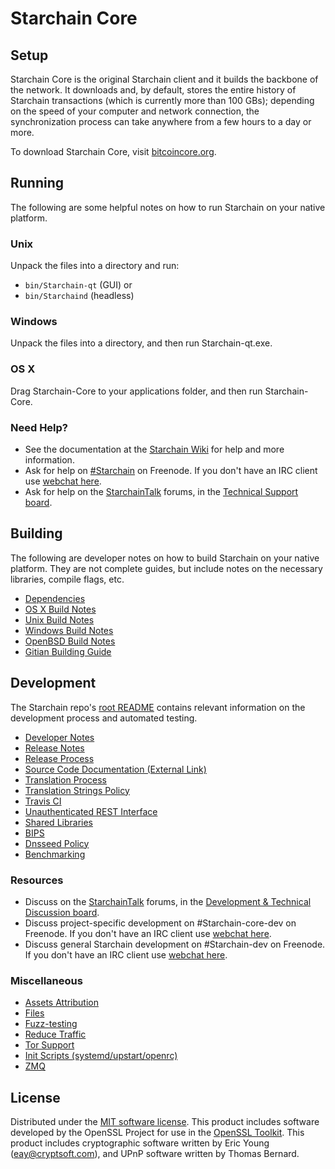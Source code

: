 Starchain Core
=============

Setup
---------------------
Starchain Core is the original Starchain client and it builds the backbone of the network. It downloads and, by default, stores the entire history of Starchain transactions (which is currently more than 100 GBs); depending on the speed of your computer and network connection, the synchronization process can take anywhere from a few hours to a day or more.

To download Starchain Core, visit [bitcoincore.org](https://bitcoincore.org/en/releases/).

Running
---------------------
The following are some helpful notes on how to run Starchain on your native platform.

### Unix

Unpack the files into a directory and run:

- `bin/Starchain-qt` (GUI) or
- `bin/Starchaind` (headless)

### Windows

Unpack the files into a directory, and then run Starchain-qt.exe.

### OS X

Drag Starchain-Core to your applications folder, and then run Starchain-Core.

### Need Help?

* See the documentation at the [Starchain Wiki](https://en.Starchain.it/wiki/Main_Page)
for help and more information.
* Ask for help on [#Starchain](http://webchat.freenode.net?channels=Starchain) on Freenode. If you don't have an IRC client use [webchat here](http://webchat.freenode.net?channels=Starchain).
* Ask for help on the [StarchainTalk](https://Starchaintalk.org/) forums, in the [Technical Support board](https://Starchaintalk.org/index.php?board=4.0).

Building
---------------------
The following are developer notes on how to build Starchain on your native platform. They are not complete guides, but include notes on the necessary libraries, compile flags, etc.

- [Dependencies](dependencies.md)
- [OS X Build Notes](build-osx.md)
- [Unix Build Notes](build-unix.md)
- [Windows Build Notes](build-windows.md)
- [OpenBSD Build Notes](build-openbsd.md)
- [Gitian Building Guide](gitian-building.md)

Development
---------------------
The Starchain repo's [root README](/README.md) contains relevant information on the development process and automated testing.

- [Developer Notes](developer-notes.md)
- [Release Notes](release-notes.md)
- [Release Process](release-process.md)
- [Source Code Documentation (External Link)](https://dev.visucore.com/Starchain/doxygen/)
- [Translation Process](translation_process.md)
- [Translation Strings Policy](translation_strings_policy.md)
- [Travis CI](travis-ci.md)
- [Unauthenticated REST Interface](REST-interface.md)
- [Shared Libraries](shared-libraries.md)
- [BIPS](bips.md)
- [Dnsseed Policy](dnsseed-policy.md)
- [Benchmarking](benchmarking.md)

### Resources
* Discuss on the [StarchainTalk](https://Starchaintalk.org/) forums, in the [Development & Technical Discussion board](https://Starchaintalk.org/index.php?board=6.0).
* Discuss project-specific development on #Starchain-core-dev on Freenode. If you don't have an IRC client use [webchat here](http://webchat.freenode.net/?channels=Starchain-core-dev).
* Discuss general Starchain development on #Starchain-dev on Freenode. If you don't have an IRC client use [webchat here](http://webchat.freenode.net/?channels=Starchain-dev).

### Miscellaneous
- [Assets Attribution](assets-attribution.md)
- [Files](files.md)
- [Fuzz-testing](fuzzing.md)
- [Reduce Traffic](reduce-traffic.md)
- [Tor Support](tor.md)
- [Init Scripts (systemd/upstart/openrc)](init.md)
- [ZMQ](zmq.md)

License
---------------------
Distributed under the [MIT software license](/COPYING).
This product includes software developed by the OpenSSL Project for use in the [OpenSSL Toolkit](https://www.openssl.org/). This product includes
cryptographic software written by Eric Young ([eay@cryptsoft.com](mailto:eay@cryptsoft.com)), and UPnP software written by Thomas Bernard.
